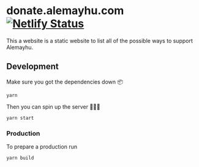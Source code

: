 # donate.alemayhu.com [![Netlify Status](https://api.netlify.com/api/v1/badges/4bdae7c7-5603-4c28-b117-08fc438c3926/deploy-status)](https://app.netlify.com/sites/peaceful-mayer-7bc465/deploys)

This a website is a static website to list all of the possible ways to support Alemayhu.

## Development

Make sure you got the dependencies down 📦

```
yarn
```
Then you can spin up the server 💁🏾‍♀️
```
yarn start
```

### Production

To prepare a production run

```
yarn build
```